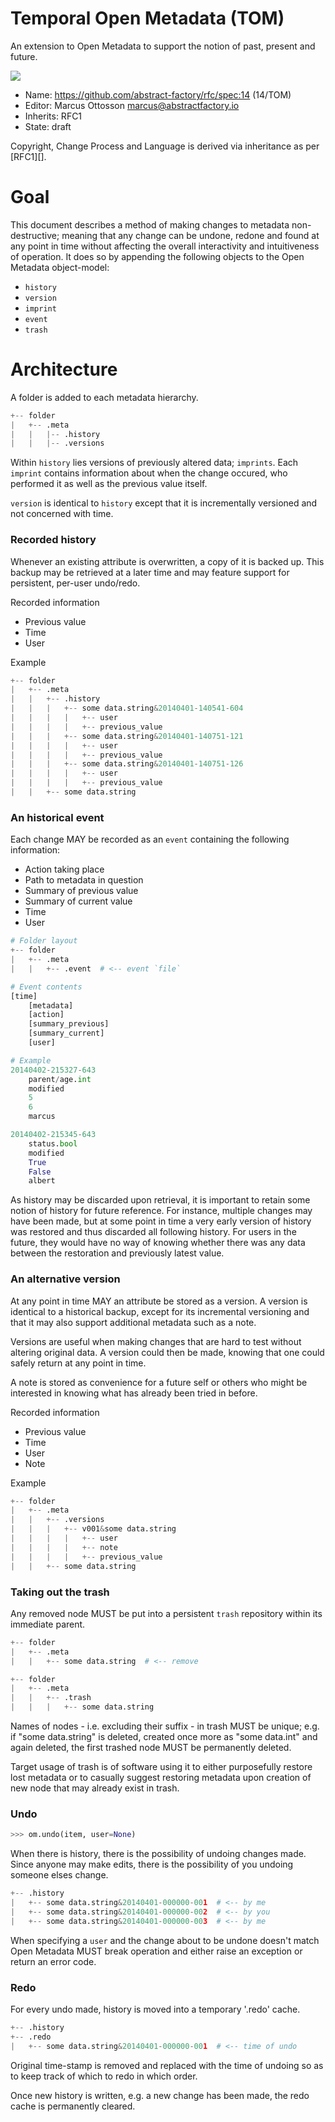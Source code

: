# Temporal Open Metadata (TOM)

An extension to Open Metadata to support the notion of past, present and future.

![](https://dl.dropbox.com/s/3b09g8gl4y3is9u/spec14_tom_place_v001.png)

* Name: https://github.com/abstract-factory/rfc/spec:14 (14/TOM)
* Editor: Marcus Ottosson <marcus@abstractfactory.io>
* Inherits: RFC1
* State: draft

Copyright, Change Process and Language is derived via inheritance as per [RFC1][].

# Goal

This document describes a method of making changes to metadata non-destructive; meaning that any change can be undone, redone and found at any point in time without affecting the overall interactivity and intuitiveness of operation. It does so by appending the following objects to the Open Metadata object-model:

* `history`
* `version`
* `imprint`
* `event`
* `trash`

# Architecture

A folder is added to each metadata hierarchy.

```python
+-- folder
|   +-- .meta
|   |   |-- .history
|   |   |-- .versions
```

Within `history` lies versions of previously altered data; `imprints`. Each `imprint` contains information about when the change occured, who performed it as well as the previous value itself.

`version` is identical to `history` except that it is incrementally versioned and not concerned with time.

### Recorded history

Whenever an existing attribute is overwritten, a copy of it is backed up. This backup may be retrieved at a later time and may feature support for persistent, per-user undo/redo.

Recorded information

* Previous value
* Time
* User

Example

```python
+-- folder
|   +-- .meta
|   |   +-- .history
|   |   |   +-- some data.string&20140401-140541-604
|   |   |   |   +-- user
|   |   |   |   +-- previous_value
|   |   |   +-- some data.string&20140401-140751-121
|   |   |   |   +-- user
|   |   |   |   +-- previous_value
|   |   |   +-- some data.string&20140401-140751-126
|   |   |   |   +-- user
|   |   |   |   +-- previous_value
|   |   +-- some data.string
```

### An historical event

Each change MAY be recorded as an `event` containing the following information:

* Action taking place
* Path to metadata in question
* Summary of previous value
* Summary of current value
* Time
* User

```python
# Folder layout
+-- folder
|   +-- .meta
|   |   +-- .event  # <-- event `file`

# Event contents
[time]
	[metadata]
	[action]
	[summary_previous]
	[summary_current]
	[user]

# Example
20140402-215327-643
	parent/age.int
	modified
	5
	6
	marcus

20140402-215345-643
	status.bool
	modified
	True
	False
	albert
```

As history may be discarded upon retrieval, it is important to retain some notion of history for future reference. For instance, multiple changes may have been made, but at some point in time a very early version of history was restored and thus discarded all following history. For users in the future, they would have no way of knowing whether there was any data between the restoration and previously latest value.

### An alternative version

At any point in time MAY an attribute be stored as a version. A version is identical to a historical backup, except for its incremental versioning and that it may also support additional metadata such as a note.

Versions are useful when making changes that are hard to test without altering original data. A version could then be made, knowing that one could safely return at any point in time.

A note is stored as convenience for a future self or others who might be interested in knowing what has already been tried in before.

Recorded information

* Previous value
* Time
* User
* Note

Example

```python
+-- folder
|   +-- .meta
|   |   +-- .versions
|   |   |   +-- v001&some data.string
|   |   |   |   +-- user
|   |   |   |   +-- note
|   |   |   |   +-- previous_value
|   |   +-- some data.string
```

### Taking out the trash

Any removed node MUST be put into a persistent `trash` repository within its immediate parent.

```python
+-- folder
|   +-- .meta
|   |   +-- some data.string  # <-- remove
```

```python
+-- folder
|   +-- .meta
|   |   +-- .trash
|   |   |   +-- some data.string
```

Names of nodes - i.e. excluding their suffix - in trash MUST be unique; e.g. if "some data.string" is deleted, created once more as "some data.int" and again deleted, the first trashed node MUST be permanently deleted.

Target usage of trash is of software using it to either purposefully restore lost metadata or to casually suggest restoring metadata upon creation of new node that may already exist in trash.

### Undo

```python
>>> om.undo(item, user=None)
```

When there is history, there is the possibility of undoing changes made. Since anyone may make edits, there is the possibility of you undoing someone elses change.

```python
+-- .history
|   +-- some data.string&20140401-000000-001  # <-- by me
|   +-- some data.string&20140401-000000-002  # <-- by you
|   +-- some data.string&20140401-000000-003  # <-- by me
```

When specifying a `user` and the change about to be undone doesn't match Open Metadata MUST break operation and either raise an exception or return an error code.

### Redo

For every undo made, history is moved into a temporary '.redo' cache.

```python
+-- .history
+-- .redo
|   +-- some data.string&20140401-000000-001  # <-- time of undo
```

Original time-stamp is removed and replaced with the time of undoing so as to keep track of which to redo in which order.

Once new history is written, e.g. a new change has been made, the redo cache is permanently cleared.

